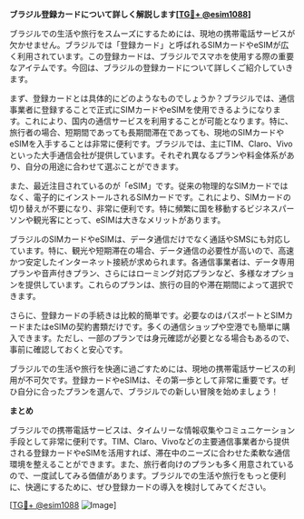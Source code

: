 **ブラジル登録カードについて詳しく解説します[[TG💪+ @esim1088](https://t.me/s/esim1088)]**

ブラジルでの生活や旅行をスムーズにするためには、現地の携帯電話サービスが欠かせません。ブラジルでは「登録カード」と呼ばれるSIMカードやeSIMが広く利用されています。この登録カードは、ブラジルでスマホを使用する際の重要なアイテムです。今回は、ブラジルの登録カードについて詳しくご紹介していきます。

まず、登録カードとは具体的にどのようなものでしょうか？ブラジルでは、通信事業者に登録することで正式にSIMカードやeSIMを使用できるようになります。これにより、国内の通信サービスを利用することが可能となります。特に、旅行者の場合、短期間であっても長期間滞在であっても、現地のSIMカードやeSIMを入手することは非常に便利です。ブラジルでは、主にTIM、Claro、Vivoといった大手通信会社が提供しています。それぞれ異なるプランや料金体系があり、自分の用途に合わせて選ぶことができます。

また、最近注目されているのが「eSIM」です。従来の物理的なSIMカードではなく、電子的にインストールされるSIMカードです。これにより、SIMカードの切り替えが不要になり、非常に便利です。特に頻繁に国を移動するビジネスパーソンや観光客にとって、eSIMは大きなメリットがあります。

ブラジルのSIMカードやeSIMは、データ通信だけでなく通話やSMSにも対応しています。特に、観光や短期滞在の場合、データ通信の必要性が高いので、高速かつ安定したインターネット接続が求められます。各通信事業者は、データ専用プランや音声付きプラン、さらにはローミング対応プランなど、多様なオプションを提供しています。これらのプランは、旅行の目的や滞在期間によって選択できます。

さらに、登録カードの手続きは比較的簡単です。必要なのはパスポートとSIMカードまたはeSIMの契約書類だけです。多くの通信ショップや空港でも簡単に購入できます。ただし、一部のプランでは身元確認が必要となる場合もあるので、事前に確認しておくと安心です。

ブラジルでの生活や旅行を快適に過ごすためには、現地の携帯電話サービスの利用が不可欠です。登録カードやeSIMは、その第一歩として非常に重要です。ぜひ自分に合ったプランを選んで、ブラジルでの新しい冒険を始めましょう！

**まとめ**

ブラジルでの携帯電話サービスは、タイムリーな情報収集やコミュニケーション手段として非常に便利です。TIM、Claro、Vivoなどの主要通信事業者から提供される登録カードやeSIMを活用すれば、滞在中のニーズに合わせた柔軟な通信環境を整えることができます。また、旅行者向けのプランも多く用意されているので、一度試してみる価値があります。ブラジルでの生活や旅行をもっと便利に、快適にするために、ぜひ登録カードの導入を検討してみてください。

[[TG💪+ @esim1088](https://t.me/s/esim1088) ![Image](https://i.postimg.cc/Y0z9fWf4/image.png)]